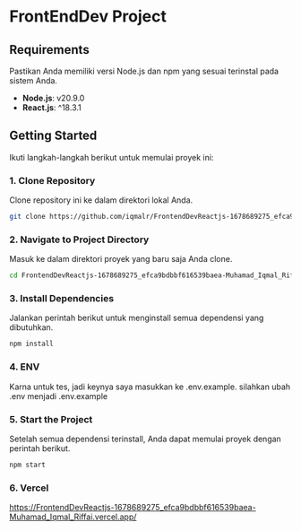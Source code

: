 # FrontEndDev Project

## Requirements

Pastikan Anda memiliki versi Node.js dan npm yang sesuai terinstal pada sistem Anda.

- **Node.js**: v20.9.0
- **React.js**: ^18.3.1

## Getting Started

Ikuti langkah-langkah berikut untuk memulai proyek ini:

### 1. Clone Repository

Clone repository ini ke dalam direktori lokal Anda.

```bash
git clone https://github.com/iqmalr/FrontendDevReactjs-1678689275_efca9bdbbf616539baea-Muhamad_Iqmal_Riffai
```

### 2. Navigate to Project Directory

Masuk ke dalam direktori proyek yang baru saja Anda clone.

```bash
cd FrontendDevReactjs-1678689275_efca9bdbbf616539baea-Muhamad_Iqmal_Riffai
```

### 3. Install Dependencies

Jalankan perintah berikut untuk menginstall semua dependensi yang dibutuhkan.

```bash
npm install
```

### 4. ENV

Karna untuk tes, jadi keynya saya masukkan ke .env.example.
silahkan ubah .env menjadi .env.example

### 5. Start the Project

Setelah semua dependensi terinstall, Anda dapat memulai proyek dengan perintah berikut.

```bash
npm start
```

### 6. Vercel

https://FrontendDevReactjs-1678689275_efca9bdbbf616539baea-Muhamad_Iqmal_Riffai.vercel.app/
